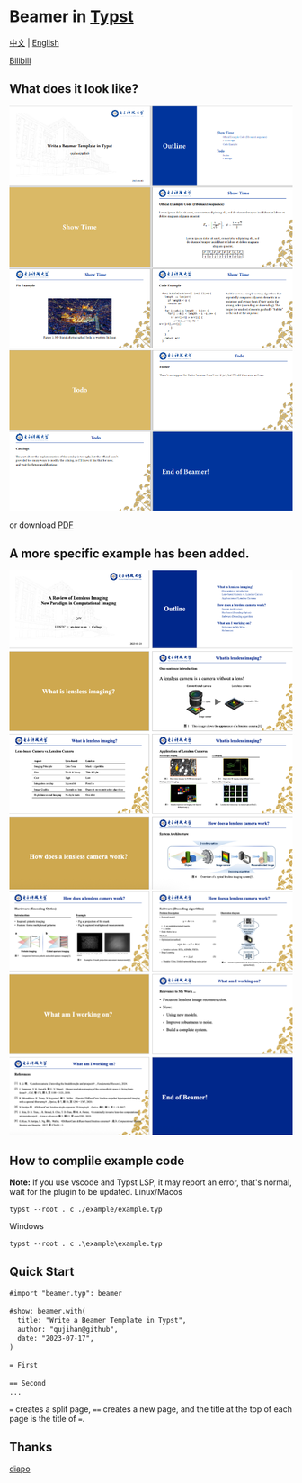 # Beamer in [Typst](https://typst.app/)
[中文](https://github.com/qujihan/typst-beamer/blob/main/readme_zh.md) | [English](github.com/qujihan/typst-beamer)

[Bilibili](https://www.bilibili.com/video/BV1Nk4y157fu/)

## What does it look like?
![pic_1](./example/example_pic_1.png)
![pic_2](./example/example_pic_2.png)

or download [PDF](https://github.com/qujihan/typst-beamer/blob/main/example/example.pdf)

## A more specific example has been added.
![pic_3](./specific_example/pic3.png)
![pic_4](./specific_example/pic4.png)

## How to complile example code
**Note:** If you use vscode and Typst LSP, it may report an error, that's normal, wait for the plugin to be updated.
Linux/Macos
```
typst --root . c ./example/example.typ
```

Windows
```
typst --root . c .\example\example.typ
```

## Quick Start
```
#import "beamer.typ": beamer

#show: beamer.with(
  title: "Write a Beamer Template in Typst",
  author: "qujihan@github",
  date: "2023-07-17",
)

= First

== Second
...

```
` = ` creates a split page, ` == ` creates a new page, and the title at the top of each page is the title of ` = `.



## Thanks
[diapo](https://github.com/lvignoli/diapo) 
